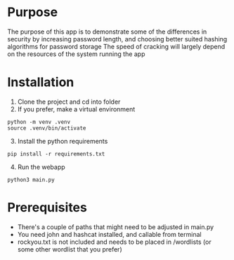 # **Purpose**

The purpose of this app is to demonstrate some of the differences in security by increasing password length, and choosing better suited hashing algorithms for password storage
The speed of cracking will largely depend on the resources of the system running the app

# **Installation**

1. Clone the project and cd into folder
2. If you prefer, make a virtual environment
 ```
 python -m venv .venv
 source .venv/bin/activate
 ```
3. Install the python requirements
  ```
  pip install -r requirements.txt
  ```
4. Run the webapp
  ```
 python3 main.py
  ```

# **Prerequisites**
* There's a couple of paths that might need to be adjusted in main.py
* You need john and hashcat installed, and callable from terminal
* rockyou.txt is not included and needs to be placed in /wordlists (or some other wordlist that you prefer)


